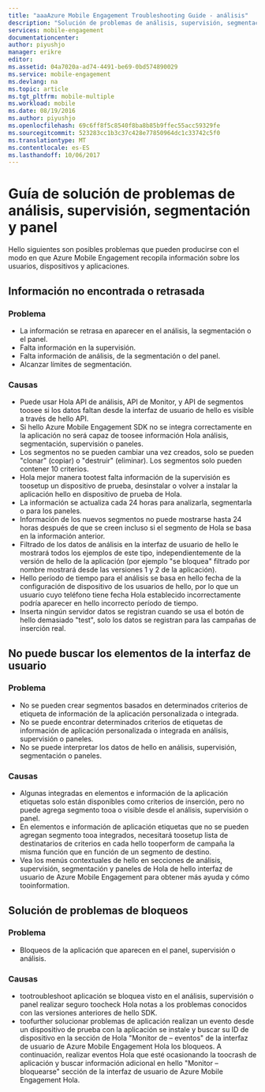 ```yaml
---
title: "aaaAzure Mobile Engagement Troubleshooting Guide - análisis"
description: "Solución de problemas de análisis, supervisión, segmentación y panel en Azure Mobile Engagement"
services: mobile-engagement
documentationcenter: 
author: piyushjo
manager: erikre
editor: 
ms.assetid: 04a7020a-ad74-4491-be69-0bd574890029
ms.service: mobile-engagement
ms.devlang: na
ms.topic: article
ms.tgt_pltfrm: mobile-multiple
ms.workload: mobile
ms.date: 08/19/2016
ms.author: piyushjo
ms.openlocfilehash: 69c6ff8f5c8540f8ba8b85b9ffec55acc59329fe
ms.sourcegitcommit: 523283cc1b3c37c428e77850964dc1c33742c5f0
ms.translationtype: MT
ms.contentlocale: es-ES
ms.lasthandoff: 10/06/2017
---
```

# <a name="troubleshooting-guide-for-analytics-monitoring-segmentation-and-dashboard-issues"></a>Guía de solución de problemas de análisis, supervisión, segmentación y panel
Hello siguientes son posibles problemas que pueden producirse con el modo en que Azure Mobile Engagement recopila información sobre los usuarios, dispositivos y aplicaciones.

## <a name="missingdelayed-information"></a>Información no encontrada o retrasada
### <a name="issue"></a>Problema
* La información se retrasa en aparecer en el análisis, la segmentación o el panel.
* Falta información en la supervisión.
* Falta información de análisis, de la segmentación o del panel.
* Alcanzar límites de segmentación.

### <a name="causes"></a>Causas
* Puede usar Hola API de análisis, API de Monitor, y API de segmentos toosee si los datos faltan desde la interfaz de usuario de hello es visible a través de hello API.
* Si hello Azure Mobile Engagement SDK no se integra correctamente en la aplicación no será capaz de toosee información Hola análisis, segmentación, supervisión o paneles.
* Los segmentos no se pueden cambiar una vez creados, solo se pueden "clonar" (copiar) o "destruir" (eliminar). Los segmentos solo pueden contener 10 criterios.
* Hola mejor manera tootest falta información de la supervisión es toosetup un dispositivo de prueba, desinstalar o volver a instalar la aplicación hello en dispositivo de prueba de Hola.
* La información se actualiza cada 24 horas para analizarla, segmentarla o para los paneles.
* Información de los nuevos segmentos no puede mostrarse hasta 24 horas después de que se creen incluso si el segmento de Hola se basa en la información anterior.
* Filtrado de los datos de análisis en la interfaz de usuario de hello le mostrará todos los ejemplos de este tipo, independientemente de la versión de hello de la aplicación (por ejemplo "se bloquea" filtrado por nombre mostrará desde las versiones 1 y 2 de la aplicación).
* Hello período de tiempo para el análisis se basa en hello fecha de la configuración de dispositivo de los usuarios de hello, por lo que un usuario cuyo teléfono tiene fecha Hola establecido incorrectamente podría aparecer en hello incorrecto período de tiempo.
* Inserta ningún servidor datos se registran cuando se usa el botón de hello demasiado "test", solo los datos se registran para las campañas de inserción real.

## <a name="cant-locate-items-in-ui"></a>No puede buscar los elementos de la interfaz de usuario
### <a name="issue"></a>Problema
* No se pueden crear segmentos basados en determinados criterios de etiqueta de información de la aplicación personalizada o integrada.
* No se puede encontrar determinados criterios de etiquetas de información de aplicación personalizada o integrada en análisis, supervisión o paneles.
* No se puede interpretar los datos de hello en análisis, supervisión, segmentación o paneles.

### <a name="causes"></a>Causas
* Algunas integradas en elementos e información de la aplicación etiquetas solo están disponibles como criterios de inserción, pero no puede agrega segmento tooa o visible desde el análisis, supervisión o panel. 
* En elementos e información de aplicación etiquetas que no se pueden agregan segmento tooa integrados, necesitará toosetup lista de destinatarios de criterios en cada hello tooperform de campaña la misma función que en función de un segmento de destino.
* Vea los menús contextuales de hello en secciones de análisis, supervisión, segmentación y paneles de Hola de hello interfaz de usuario de Azure Mobile Engagement para obtener más ayuda y cómo tooinformation.

## <a name="crash-troubleshooting"></a>Solución de problemas de bloqueos
### <a name="issue"></a>Problema
* Bloqueos de la aplicación que aparecen en el panel, supervisión o análisis.

### <a name="causes"></a>Causas
* tootroubleshoot aplicación se bloquea visto en el análisis, supervisión o panel realizar seguro toocheck Hola notas a los problemas conocidos con las versiones anteriores de hello SDK.
* toofurther solucionar problemas de aplicación realizan un evento desde un dispositivo de prueba con la aplicación se instale y buscar su ID de dispositivo en la sección de Hola "Monitor de – eventos" de la interfaz de usuario de Azure Mobile Engagement Hola los bloqueos. A continuación, realizar eventos Hola que esté ocasionando la toocrash de aplicación y buscar información adicional en hello "Monitor – bloquearse" sección de la interfaz de usuario de Azure Mobile Engagement Hola. 

